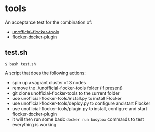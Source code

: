 # tools

An acceptance test for the combination of:

 * [unofficial-flocker-tools](https://github.com/lukemarsden/unofficial-flocker-tools)
 * [flocker-docker-plugin](https://github.com/clusterhq/flocker-docker-plugin)

## test.sh

```
$ bash test.sh
```

A script that does the following actions:

 * spin up a vagrant cluster of 3 nodes
 * remove the ./unofficial-flocker-tools folder (if present)
 * git clone unofficial-flocker-tools to the current folder
 * use unofficial-flocker-tools/install.py to install Flocker
 * use unofficial-flocker-tools/deploy.py to configure and start Flocker
 * use unofficial-flocker-tools/plugin.py to install, configure and start flocker-docker-plugin
 * it will then run some basic `docker run busybox` commands to test everything is working



